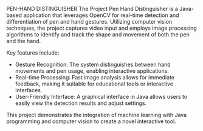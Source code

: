 PEN-HAND DISTINGUISHER 
The Project Pen Hand Distinguisher is a Java-based application that leverages OpenCV for real-time detection and differentiation of pen and hand gestures. Utilizing computer vision techniques, the project captures video input and employs image processing algorithms to identify and track the shape and movement of both the pen and the hand. 

Key features include:
- Gesture Recognition: The system distinguishes between hand movements and pen usage, enabling interactive applications.
- Real-time Processing: Fast image analysis allows for immediate feedback, making it suitable for educational tools or interactive interfaces.
- User-Friendly Interface: A graphical interface in Java allows users to easily view the detection results and adjust settings.

This project demonstrates the integration of machine learning with Java programming and computer vision to create a novel interactive tool.
